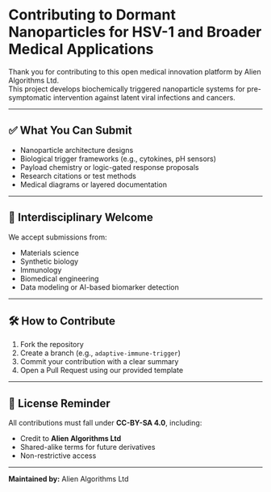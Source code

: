 # Contributing to Dormant Nanoparticles for HSV-1 and Broader Medical Applications

Thank you for contributing to this open medical innovation platform by Alien Algorithms Ltd.  
This project develops biochemically triggered nanoparticle systems for pre-symptomatic intervention against latent viral infections and cancers.

---

## ✅ What You Can Submit

- Nanoparticle architecture designs  
- Biological trigger frameworks (e.g., cytokines, pH sensors)  
- Payload chemistry or logic-gated response proposals  
- Research citations or test methods  
- Medical diagrams or layered documentation  

---

## 🧬 Interdisciplinary Welcome

We accept submissions from:

- Materials science  
- Synthetic biology  
- Immunology  
- Biomedical engineering  
- Data modeling or AI-based biomarker detection  

---

## 🛠 How to Contribute

1. Fork the repository  
2. Create a branch (e.g., `adaptive-immune-trigger`)  
3. Commit your contribution with a clear summary  
4. Open a Pull Request using our provided template  

---

## 📎 License Reminder

All contributions must fall under **CC-BY-SA 4.0**, including:

- Credit to **Alien Algorithms Ltd**  
- Shared-alike terms for future derivatives  
- Non-restrictive access  

---

**Maintained by:** Alien Algorithms Ltd  
